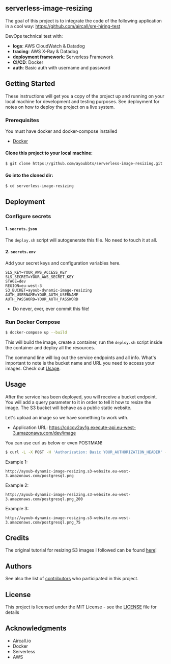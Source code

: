 ## serverless-image-resizing

The goal of this project is to integrate the code of the following application in a cool way: https://github.com/aircall/sre-hiring-test

DevOps technical test with:

- __logs__: AWS CloudWatch & Datadog
- __tracing__: AWS X-Ray & Datadog
- __deployment framework__: Serverless Framework
- __CI/CD__: Docker
- __auth__: Basic auth with username and password

## Getting Started

These instructions will get you a copy of the project up and running on your local machine for development and testing purposes. See deployment for notes on how to deploy the project on a live system.

### Prerequisites

You must have docker and docker-compose installed

* [Docker](https://docs.docker.com/get-docker/)

#### Clone this project to your local machine:

```bash
$ git clone https://github.com/ayoubbts/serverless-image-resizing.git
```

#### Go into the cloned dir:

```bash
$ cd serverless-image-resizing
```

## Deployment

### Configure secrets

#### 1. `secrets.json`

The `deploy.sh` script will autogenerate this file. No need to touch it at all.

#### 2. `secrets.env`

Add your secret keys and configuration variables here.
```env
SLS_KEY=YOUR_AWS_ACCESS_KEY
SLS_SECRET=YOUR_AWS_SECRET_KEY
STAGE=dev
REGION=eu-west-3
S3_BUCKET=ayoub-dynamic-image-resizing
AUTH_USERNAME=YOUR_AUTH_USERNAME
AUTH_PASSWORD=YOUR_AUTH_PASSWORD
```
* Do never, ever, ever commit this file!

### Run Docker Compose

```bash
$ docker-compose up --build
```
This will build the image, create a container, run the `deploy.sh` script inside the container and deploy all the resources.

The command line will log out the service endpoints and all info. What's important to note is the bucket name and URL you need to access your images. Check out [Usage](#usage).

## Usage

After the service has been deployed, you will receive a bucket endpoint. You will add a query parameter to it in order to tell it how to resize the image. The S3 bucket will behave as a public static website.

Let's upload an image so we have something to work with.

- Application URL: https://cdcov2ay1g.execute-api.eu-west-3.amazonaws.com/dev/image

You can use curl as below or even POSTMAN!

```bash
$ curl -L -X POST -H 'Authorization: Basic YOUR_AUTHORIZATION_HEADER' -F 'file=@postgresql.png' -F 's3Key=postgresql.png' https://cdcov2ay1g.execute-api.eu-west-3.amazonaws.com/dev/image
```

Example 1:
```
http://ayoub-dynamic-image-resizing.s3-website.eu-west-3.amazonaws.com/postgresql.png
```

Example 2:
```
http://ayoub-dynamic-image-resizing.s3-website.eu-west-3.amazonaws.com/postgresql.png_200
```

Example 3:
```
http://ayoub-dynamic-image-resizing.s3-website.eu-west-3.amazonaws.com/postgresql.png_75
```

## Credits
The original tutorial for resizing S3 images I followed can be found [here](https://aws.amazon.com/blogs/compute/resize-images-on-the-fly-with-amazon-s3-aws-lambda-and-amazon-api-gateway/)!


## Authors

See also the list of [contributors](https://github.com/ayoubbts/serverless-image-resizing/contributors) who participated in this project.

## License

This project is licensed under the MIT License - see the [LICENSE](LICENSE) file for details

## Acknowledgments

* Aircall.io
* Docker
* Serverless
* AWS